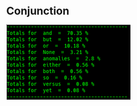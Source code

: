 # Conjunction

![Google Congressional Hearing Conjunctions sorted by percent \(top 20\)](../../.gitbook/assets/2018-12-28-152322_329x201_scrot.png)


